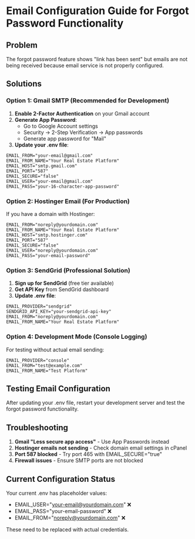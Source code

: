 # Email Configuration Guide for Forgot Password Functionality

## Problem
The forgot password feature shows "link has been sent" but emails are not being received because email service is not properly configured.

## Solutions

### Option 1: Gmail SMTP (Recommended for Development)

1. **Enable 2-Factor Authentication** on your Gmail account
2. **Generate App Password**:
   - Go to Google Account settings
   - Security → 2-Step Verification → App passwords
   - Generate app password for "Mail"
3. **Update your .env file**:

```env
EMAIL_FROM="your-email@gmail.com"
EMAIL_FROM_NAME="Your Real Estate Platform"
EMAIL_HOST="smtp.gmail.com"
EMAIL_PORT="587"
EMAIL_SECURE="false"
EMAIL_USER="your-email@gmail.com"
EMAIL_PASS="your-16-character-app-password"
```

### Option 2: Hostinger Email (For Production)

If you have a domain with Hostinger:

```env
EMAIL_FROM="noreply@yourdomain.com"
EMAIL_FROM_NAME="Your Real Estate Platform"
EMAIL_HOST="smtp.hostinger.com"
EMAIL_PORT="587"
EMAIL_SECURE="false"
EMAIL_USER="noreply@yourdomain.com"
EMAIL_PASS="your-email-password"
```

### Option 3: SendGrid (Professional Solution)

1. **Sign up for SendGrid** (free tier available)
2. **Get API Key** from SendGrid dashboard
3. **Update .env file**:

```env
EMAIL_PROVIDER="sendgrid"
SENDGRID_API_KEY="your-sendgrid-api-key"
EMAIL_FROM="noreply@yourdomain.com"
EMAIL_FROM_NAME="Your Real Estate Platform"
```

### Option 4: Development Mode (Console Logging)

For testing without actual email sending:

```env
EMAIL_PROVIDER="console"
EMAIL_FROM="test@example.com"
EMAIL_FROM_NAME="Test Platform"
```

## Testing Email Configuration

After updating your .env file, restart your development server and test the forgot password functionality.

## Troubleshooting

1. **Gmail "Less secure app access"** - Use App Passwords instead
2. **Hostinger emails not sending** - Check domain email settings in cPanel
3. **Port 587 blocked** - Try port 465 with EMAIL_SECURE="true"
4. **Firewall issues** - Ensure SMTP ports are not blocked

## Current Configuration Status

Your current .env has placeholder values:
- EMAIL_USER="your-email@yourdomain.com" ❌
- EMAIL_PASS="your-email-password" ❌
- EMAIL_FROM="noreply@yourdomain.com" ❌

These need to be replaced with actual credentials.